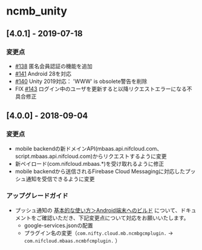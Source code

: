 # ncmb_unity

## [4.0.1] - 2019-07-18

### 変更点
- [#138](https://github.com/NIFCLOUD-mbaas/ncmb_unity/pull/138) 匿名会員認証の機能を追加
- [#141](https://github.com/NIFCLOUD-mbaas/ncmb_unity/issues/141) Android 28を対応
- [#140](https://github.com/NIFCLOUD-mbaas/ncmb_unity/pull/140) Unity 2019対応： 'WWW' is obsolete警告を削除
- FIX [#143](https://github.com/NIFCLOUD-mbaas/ncmb_unity/issues/143) ログイン中のユーザを更新すると以降リクエストエラーになる不具合修正

## [4.0.0] - 2018-09-04

### 変更点
- mobile backendの新ドメインAPI(mbaas.api.nifcloud.com、script.mbaas.api.nifcloud.com)からリクエストするように変更
- 新ペイロード(com.nifcloud.mbaas.*)を受け取れるように修正
- mobile backendから送信されるFirebase Cloud Messagingに対応したプッシュ通知を受信できるように変更

### アップグレードガイド
- プッシュ通知の [基本的な使い方＞Android端末へのビルド](https://mbaas.nifcloud.com/doc/current/push/basic_usage_unity.html#Android端末へのビルド) について、ドキュメントをご確認いただき、下記変更点について対応をお願いいたします。
  - google-services.jsonの配置
  - プラグイン名の変更（`com.nifty.cloud.mb.ncmbgcmplugin.` → `com.nifcloud.mbaas.ncmbfcmplugin.` ）

